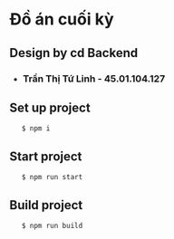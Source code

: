 # Đồ án cuối kỳ 

## Design by cd Backend

- ### Trần Thị Tứ Linh - 45.01.104.127

## Set up project

```
   $ npm i
```

## Start project

```
   $ npm run start
```

## Build project

```
   $ npm run build
```

